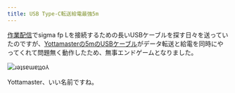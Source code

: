 ```yaml
---
title: USB Type-C転送給電最強5m
---
```

[作業配信](https://www.youtube.com/c/r7kamura)でsigma fp Lを接続するための長いUSBケーブルを探す日々を送っていたのですが、[Yottamasterの5mのUSBケーブル](https://www.amazon.co.jp/dp/B09Y1BY75P)がデータ転送と給電を同時にやってくれて問題無く動作したため、無事エンドゲームとなりました。

![](https://lh3.googleusercontent.com/srBBCv_6XvgCSUI0nOZXHBa6uwUiXUa4OQUwoZr-V8igbuiXwnRxYnRodeKx1ArXfRWvD708wBAVbZVuc5LC0mMjBEZpXxdXY5olXfNZ8dxqoylfdQcSoAkiXVlvyB-pGGQ_iYXSnQSNtmZam_w "ɹǝʇsɐɯɐʇʇo⅄")

Yottamaster、いい名前ですね。
